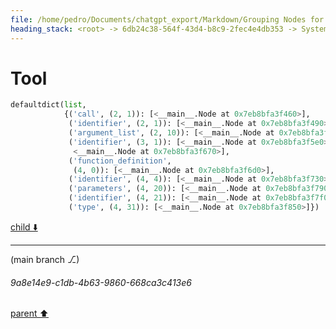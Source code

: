 ```yaml
---
file: /home/pedro/Documents/chatgpt_export/Markdown/Grouping Nodes for Analysis.md
heading_stack: <root> -> 6db24c38-564f-43d4-b8c9-2fec4e4db353 -> System -> 2953287f-20e5-44fb-a584-4bfe4f961bbb -> System -> aaa23f50-fb72-4433-a7f7-075d9fdfe0f3 -> User -> b5e935e4-8ecf-4850-ac07-4d63ba79b17e -> Assistant -> ad08acfc-210e-4de6-8495-802cfd6644c0 -> Assistant -> 58d33044-a31f-4722-880d-41adf2e0d2e9 -> Tool
---
```

# Tool

```python
defaultdict(list,
            {('call', (2, 1)): [<__main__.Node at 0x7eb8bfa3f460>],
             ('identifier', (2, 1)): [<__main__.Node at 0x7eb8bfa3f490>],
             ('argument_list', (2, 10)): [<__main__.Node at 0x7eb8bfa3f550>],
             ('identifier', (3, 1)): [<__main__.Node at 0x7eb8bfa3f5e0>,
              <__main__.Node at 0x7eb8bfa3f670>],
             ('function_definition',
              (4, 0)): [<__main__.Node at 0x7eb8bfa3f6d0>],
             ('identifier', (4, 4)): [<__main__.Node at 0x7eb8bfa3f730>],
             ('parameters', (4, 20)): [<__main__.Node at 0x7eb8bfa3f790>],
             ('identifier', (4, 21)): [<__main__.Node at 0x7eb8bfa3f7f0>],
             ('type', (4, 31)): [<__main__.Node at 0x7eb8bfa3f850>]})
```

[child ⬇️](#9a8e14e9-c1db-4b63-9860-668ca3c413e6)

---

(main branch ⎇)
###### 9a8e14e9-c1db-4b63-9860-668ca3c413e6
[parent ⬆️](#58d33044-a31f-4722-880d-41adf2e0d2e9)
